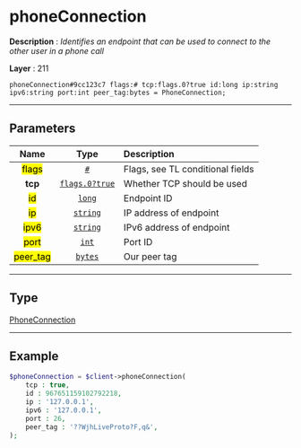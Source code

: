 # phoneConnection

**Description** : *Identifies an endpoint that can be used to connect to the other user in a phone call*

**Layer** : 211

```tl
phoneConnection#9cc123c7 flags:# tcp:flags.0?true id:long ip:string ipv6:string port:int peer_tag:bytes = PhoneConnection;
```

---

## Parameters

| Name | Type | Description |
| :---: | :---: | :--- |
| <mark>flags</mark> | [`#`](type/#) | Flags, see TL conditional fields |
| **tcp** | [`flags.0?true`](type/true) | Whether TCP should be used |
| <mark>id</mark> | [`long`](type/long) | Endpoint ID |
| <mark>ip</mark> | [`string`](type/string) | IP address of endpoint |
| <mark>ipv6</mark> | [`string`](type/string) | IPv6 address of endpoint |
| <mark>port</mark> | [`int`](type/int) | Port ID |
| <mark>peer_tag</mark> | [`bytes`](type/bytes) | Our peer tag |

---

## Type

[PhoneConnection](type/PhoneConnection)

---

## Example

```php
$phoneConnection = $client->phoneConnection(
	tcp : true,
	id : 967651159102792218,
	ip : '127.0.0.1',
	ipv6 : '127.0.0.1',
	port : 26,
	peer_tag : '??WjhLiveProto?F,q&',
);
```